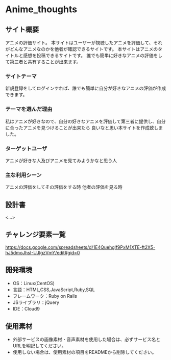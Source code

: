 # Anime_thoughts

## サイト概要
アニメの評価サイト。
本サイトはユーザーが視聴したアニメを評価して、それがどんなアニメなのかを他者が確認できるサイトです。
本サイトはアニメのタイトルと感想を投稿できるサイトです。
誰でも簡単に好きなアニメの評価をして第三者と共有することが出来ます。

### サイトテーマ
新規登録をしてログインすれば、誰でも簡単に自分が好きなアニメの評価が作成できます。

### テーマを選んだ理由
私はアニメが好きなので、自分の好きなアニメを評価して第三者に提供し、自分に合ったアニメを見つけることが出来たら
良いなと思い本サイトを作成致しました。

### ターゲットユーザ
アニメが好きな人及びアニメを見てみようかなと思う人

### 主な利用シーン
アニメの評価をしてその評価をする時
他者の評価を見る時

## 設計書
<...>

## チャレンジ要素一覧
<https://docs.google.com/spreadsheets/d/1E4Quehglf9PxM1XTE-ft2X5-hJ5dmoJhsI-UJlgzVmY/edit#gid=0>

## 開発環境
- OS：Linux(CentOS)
- 言語：HTML,CSS,JavaScript,Ruby,SQL
- フレームワーク：Ruby on Rails
- JSライブラリ：jQuery
- IDE：Cloud9

## 使用素材
- 外部サービスの画像素材・音声素材を使用した場合は、必ずサービス名とURLを明記してください。
- 使用しない場合は、使用素材の項目をREADMEから削除してください。
